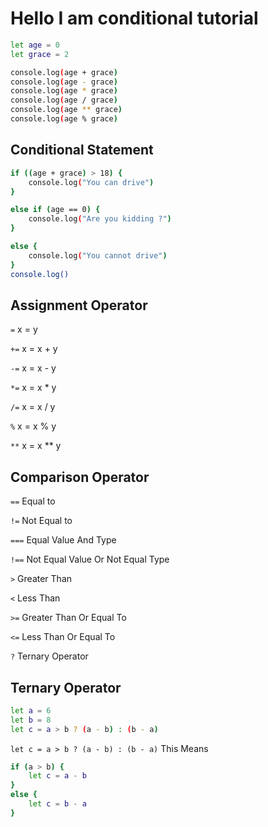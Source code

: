 # Hello I am conditional tutorial

```bash
let age = 0
let grace = 2

console.log(age + grace)
console.log(age - grace)
console.log(age * grace)
console.log(age / grace)
console.log(age ** grace)
console.log(age % grace)
```

## Conditional Statement

```bash
if ((age + grace) > 18) {
    console.log("You can drive")
}

else if (age == 0) {
    console.log("Are you kidding ?")
}

else {
    console.log("You cannot drive")
}
console.log()
```

## Assignment Operator

`=` x = y

`+=` x = x + y

`-=` x = x - y

`*=` x = x \* y

`/=` x = x / y

`%` x = x % y

`**` x = x \*\* y

## Comparison Operator

`==` Equal to

`!=` Not Equal to

`===` Equal Value And Type

`!==` Not Equal Value Or Not Equal Type

`>` Greater Than

`<` Less Than

`>=` Greater Than Or Equal To

`<=` Less Than Or Equal To

`?` Ternary Operator

## Ternary Operator

```bash
let a = 6
let b = 8
let c = a > b ? (a - b) : (b - a)
```

`let c = a > b ? (a - b) : (b - a)`
This Means

```bash
if (a > b) {
    let c = a - b
}
else {
    let c = b - a
}
```
